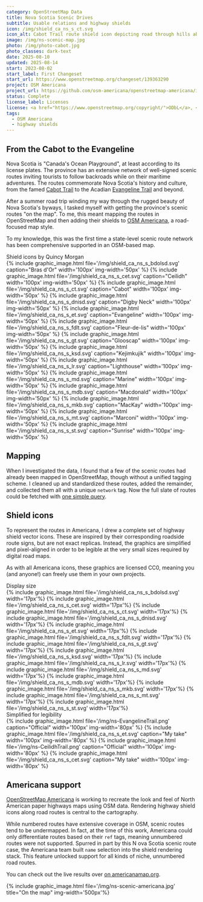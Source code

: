 ```yaml
---
category: OpenStreetMap Data
title: Nova Scotia Scenic Drives
subtitle: Usable relations and highway shields
icon: /img/shield_ca_ns_s_ct.svg
icon_alt: Cabot Trail route shield icon depicting road through hills above water.
image: /img/ns-scenic-map.jpg
photo: /img/photo-cabot.jpg
photo_classes: dark-text
date: 2025-08-10
updated: 2025-08-14
start: 2023-08-02
start_label: First Changeset
start_url: https://www.openstreetmap.org/changeset/139363290
project: OSM Americana
project_url: https://github.com/osm-americana/openstreetmap-americana/issues/911
status: Complete
license_label: Licenses
license: <a href="https://www.openstreetmap.org/copyright/">ODbL</a>, <a href="https://github.com/osm-americana/openstreetmap-americana/blob/main/LICENSE">CC0</a>
tags:
  - OSM Americana
  - highway shields
---
```

## From the Cabot to the Evangeline
Nova Scotia is "Canada's Ocean Playground", at least according to its license plates. The province has an extensive network of well-signed scenic routes inviting tourists to follow backroads while on their maritime adventures. The routes commemorate Nova Scotia's history and culture, from the famed [Cabot Trail](https://en.wikipedia.org/wiki/Cabot_Trail) to the Acadian [Evangeline Trail](https://en.wikipedia.org/wiki/Evangeline_Trail) and beyond.

After a summer road trip winding my way through the rugged beauty of Nova Scotia's byways, I tasked myself with getting the province's scenic routes "on the map". To me, this meant mapping the routes in OpenStreetMap and then adding their shields to [OSM Americana](https://americanamap.org), a road-focused map style.

To my knowledge, this was the first time a state-level scenic route network has been comprehensive supported in an OSM-based map.

<div class="graphic-group graphic-background">
<div class="graphic-title">Shield icons by Quincy Morgan</div>
{% include graphic_image.html file='/img/shield_ca_ns_s_bdolsd.svg' caption="Bras d'Or" width='100px' img-width='50px' %}
{% include graphic_image.html file='/img/shield_ca_ns_s_cet.svg' caption="Ceilidh" width='100px' img-width='50px' %}
{% include graphic_image.html file='/img/shield_ca_ns_s_ct.svg' caption="Cabot" width='100px' img-width='50px' %}
{% include graphic_image.html file='/img/shield_ca_ns_s_dnisd.svg' caption="Digby Neck" width='100px' img-width='50px' %}
{% include graphic_image.html file='/img/shield_ca_ns_s_et.svg' caption="Evangeline" width='100px' img-width='50px' %}
{% include graphic_image.html file='/img/shield_ca_ns_s_fdlt.svg' caption="Fleur-de-lis" width='100px' img-width='50px' %}
{% include graphic_image.html file='/img/shield_ca_ns_s_gt.svg' caption="Glooscap" width='100px' img-width='50px' %}
{% include graphic_image.html file='/img/shield_ca_ns_s_ksd.svg' caption="Kejimkujik" width='100px' img-width='50px' %}
{% include graphic_image.html file='/img/shield_ca_ns_s_lr.svg' caption="Lighthouse" width='100px' img-width='50px' %}
{% include graphic_image.html file='/img/shield_ca_ns_s_md.svg' caption="Marine" width='100px' img-width='50px' %}
{% include graphic_image.html file='/img/shield_ca_ns_s_mdb.svg' caption="Macdonald" width='100px' img-width='50px' %}
{% include graphic_image.html file='/img/shield_ca_ns_s_mkb.svg' caption="MacKay" width='100px' img-width='50px' %}
{% include graphic_image.html file='/img/shield_ca_ns_s_mt.svg' caption="Marconi" width='100px' img-width='50px' %}
{% include graphic_image.html file='/img/shield_ca_ns_s_st.svg' caption="Sunrise" width='100px' img-width='50px' %}
</div>

## Mapping

When I investigated the data, I found that a few of the scenic routes had already been mapped in OpenStreetMap, though without a unified tagging scheme. I cleaned up and standardized these routes, added the remainder, and collected them all with a unique `network` tag. Now the full slate of routes could be fetched with [one simple query](https://overpass-ultra.us/#run&m=6.02/45.1682/-63.1248&q=NoewrgLgXAVgziAdgXWBAlgWwKbmgNgAZkBuAKDICdsAbYAIkWwgHcRKBregXnoGEAglAByAZSij6pCngAEAc1yYSQA).

## Shield icons

To represent the routes in Americana, I drew a complete set of highway shield vector icons. These are inspired by their corresponding roadside route signs, but are not exact replicas. Instead, the graphics are simplified and pixel-aligned in order to be legible at the very small sizes required by digital road maps.

As with all Americana icons, these graphics are licensed CC0, meaning you (and anyone!) can freely use them in your own projects.

<div class="graphic-group graphic-background">
<div class="graphic-title">Display size</div>
{% include graphic_image.html file='/img/shield_ca_ns_s_bdolsd.svg' width='17px'%}
{% include graphic_image.html file='/img/shield_ca_ns_s_cet.svg' width='17px'%}
{% include graphic_image.html file='/img/shield_ca_ns_s_ct.svg' width='17px'%}
{% include graphic_image.html file='/img/shield_ca_ns_s_dnisd.svg' width='17px'%}
{% include graphic_image.html file='/img/shield_ca_ns_s_et.svg' width='17px'%}
{% include graphic_image.html file='/img/shield_ca_ns_s_fdlt.svg' width='17px'%}
{% include graphic_image.html file='/img/shield_ca_ns_s_gt.svg' width='17px'%}
{% include graphic_image.html file='/img/shield_ca_ns_s_ksd.svg' width='17px'%}
{% include graphic_image.html file='/img/shield_ca_ns_s_lr.svg' width='17px'%}
{% include graphic_image.html file='/img/shield_ca_ns_s_md.svg' width='17px'%}
{% include graphic_image.html file='/img/shield_ca_ns_s_mdb.svg' width='17px'%}
{% include graphic_image.html file='/img/shield_ca_ns_s_mkb.svg' width='17px'%}
{% include graphic_image.html file='/img/shield_ca_ns_s_mt.svg' width='17px'%}
{% include graphic_image.html file='/img/shield_ca_ns_s_st.svg' width='17px'%}
</div>

<div class="graphic-group graphic-background">
<div class="graphic-title">Simplified for legibility</div>
{% include graphic_image.html file='/img/ns-EvangelineTrail.png' caption="Official" width='100px' img-width='80px' %}
{% include graphic_image.html file='/img/shield_ca_ns_s_et.svg' caption="My take" width='100px' img-width='80px' %}
{% include graphic_image.html file='/img/ns-CeilidhTrail.png' caption="Official" width='100px' img-width='80px' %}
{% include graphic_image.html file='/img/shield_ca_ns_s_cet.svg' caption="My take" width='100px' img-width='80px' %}
</div>

## Americana support

[OpenStreetMap Americana](https://americanamap.org) is working to recreate the look and feel of North American paper highways maps using OSM data. Rendering highway shield icons along road routes is central to the cartography.

While numbered routes have extensive coverage in OSM, scenic routes tend to be undermapped. In fact, at the time of this work, Americana could only differentiate routes based on their `ref` tags, meaning unnumbered routes were not supported. Spurred in part by this N ova Scotia scenic route case, the Americana team built `name` selection into the shield rendering stack. This feature unlocked support for all kinds of niche, unnumbered road routes.

You can check out the live results over [on americanamap.org](https://americanamap.org/#map=12.29/45.64218/-61.4356).

{% include graphic_image.html file='/img/ns-scenic-americana.jpg' title="On the map" img-width='500px'%}

